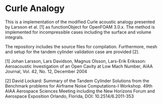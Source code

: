# Curle Analogy

This is a implementation of the modified Curle acoustic analogy presented by Larsson et al. [1] as functionObject for OpenFOAM 3.0.x. The method is implemented for incompressible cases including the surface and volume integrals.

The repository includes the source files for compilation. Furthermore, mesh and setup for the tandem cylinder validation case are provided [2]. 


[1] Johan Larsson, Lars Davidson, Magnus Olsson, Lars-Erik Eriksson: Aeroacoustic Investigation of an Open Cavity at Low Mach Number, AIAA Journal, Vol. 42, No. 12, December 2004

[2] David Lockard: Summary of the Tandem Cylinder Solutions from the Benchmark problems for Airframe Noise Computations-I Workshop. 49th AIAA Aerospace Sciences Meeting including the New Horizons Forum and Aerospace Exposition Orlando, Florida, DOI: 10.2514/6.2011-353 
